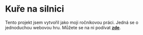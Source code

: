 # Kuře na silnici
Tento projekt jsem vytvořil jako moji ročníkovou práci. Jedná se o jednoduchou webovou hru. Můžete se na ni podívat __[zde](http://kure-na-silnici.4fan.cz/)__.
